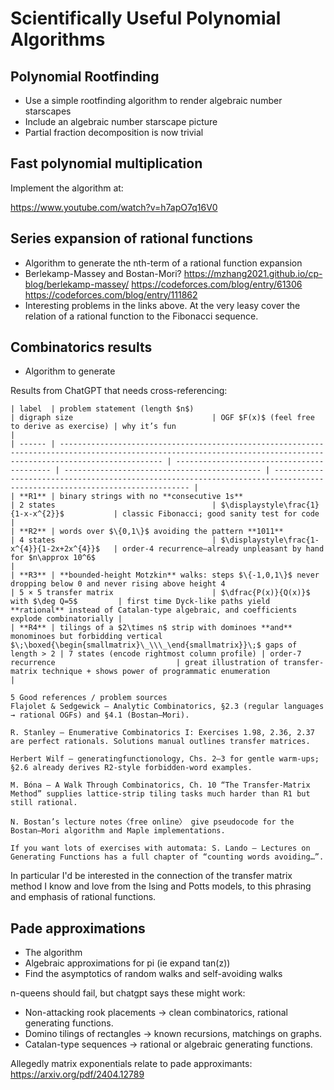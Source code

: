 # Scientifically Useful Polynomial Algorithms

## Polynomial Rootfinding

- Use a simple rootfinding algorithm to render algebraic number starscapes
- Include an algebraic number starscape picture
- Partial fraction decomposition is now trivial

## Fast polynomial multiplication
Implement the algorithm at:

https://www.youtube.com/watch?v=h7apO7q16V0

## Series expansion of rational functions

- Algorithm to generate the nth-term of a rational function expansion
- Berlekamp-Massey and Bostan-Mori? https://mzhang2021.github.io/cp-blog/berlekamp-massey/ https://codeforces.com/blog/entry/61306 https://codeforces.com/blog/entry/111862
- Interesting problems in the links above. At the very leasy cover the relation of a rational function to the Fibonacci sequence.

## Combinatorics results
- Algorithm to generate 

Results from ChatGPT that needs cross-referencing:

```
| label  | problem statement (length $n$)                                                                                                                                      | digraph size                               | OGF $F(x)$ (feel free to derive as exercise) | why it’s fun                                                                                                              |
| ------ | ------------------------------------------------------------------------------------------------------------------------------------------------------------------- | ------------------------------------------ | -------------------------------------------- | ------------------------------------------------------------------------------------------------------------------------- |
| **R1** | binary strings with no **consecutive 1s**                                                                                                                           | 2 states                                   | $\displaystyle\frac{1}{1-x-x^{2}}$           | classic Fibonacci; good sanity test for code                                                                              |
| **R2** | words over $\{0,1\}$ avoiding the pattern **1011**                                                                                                                  | 4 states                                   | $\displaystyle\frac{1-x^{4}}{1-2x+2x^{4}}$   | order-4 recurrence—already unpleasant by hand for $n\approx 10^6$                                                         |
| **R3** | **bounded-height Motzkin** walks: steps $\{-1,0,1\}$ never dropping below 0 and never rising above height 4                                                         | 5 × 5 transfer matrix                      | $\dfrac{P(x)}{Q(x)}$ with $\deg Q=5$         | first time Dyck-like paths yield **rational** instead of Catalan-type algebraic, and coefficients explode combinatorially |
| **R4** | tilings of a $2\times n$ strip with dominoes **and** monominoes but forbidding vertical $\;\boxed{\begin{smallmatrix}\_\\\_\end{smallmatrix}}\;$ gaps of length > 2 | 7 states (encode rightmost column profile) | order-7 recurrence                           | great illustration of transfer-matrix technique + shows power of programmatic enumeration                                 |

5 Good references / problem sources
Flajolet & Sedgewick – Analytic Combinatorics, §2.3 (regular languages → rational OGFs) and §4.1 (Bostan–Mori).

R. Stanley – Enumerative Combinatorics I: Exercises 1.98, 2.36, 2.37 are perfect rationals. Solutions manual outlines transfer matrices.

Herbert Wilf – generatingfunctionology, Chs. 2–3 for gentle warm-ups; §2.6 already derives R2‐style forbidden-word examples.

M. Bóna – A Walk Through Combinatorics, Ch. 10 “The Transfer-Matrix Method” supplies lattice-strip tiling tasks much harder than R1 but still rational.

N. Bostan’s lecture notes〈free online〉 give pseudocode for the Bostan–Mori algorithm and Maple implementations.

If you want lots of exercises with automata: S. Lando – Lectures on Generating Functions has a full chapter of “counting words avoiding…”.
```

In particular I'd be interested in the connection of the transfer matrix method I know and love from the Ising and Potts models, to this phrasing and emphasis of rational functions.


## Pade approximations
 - The algorithm
 - Algebraic approximations for pi (ie expand tan(z))
 - Find the asymptotics of random walks and self-avoiding walks

n-queens should fail, but chatgpt says these might work:
 - Non-attacking rook placements → clean combinatorics, rational generating functions.
 - Domino tilings of rectangles → known recursions, matchings on graphs.
 - Catalan-type sequences → rational or algebraic generating functions.

Allegedly matrix exponentials relate to pade approximants:
https://arxiv.org/pdf/2404.12789
